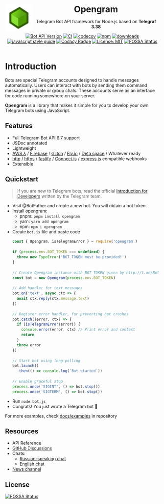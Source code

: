 <header>
<img src="https://raw.githubusercontent.com/OpengramJS/opengram/master/docs/media/Logo.svg" alt="logo" height="90" align="left">
<h1 style="display: inline">Opengram</h1>

Telegram Bot API framework for Node.js based on **Telegraf 3.38**

[![Bot API Version][bots-api-image]][bots-api-url] [![CI][ci-image]][ci-url] [![codecov][codecov-image]][codecov-url] [![npm][npm-image]][npm-url] [![downloads][downloads-image]][downloads-url] [![javascript style guide][standard-image]][standard-url] [![Codacy Badge][codacy-image]][codacy-url] [![License: MIT][license-image]][license-url] [![FOSSA Status][fossa-image]][fossa-url]
</header>

# Introduction

Bots are special Telegram accounts designed to handle messages automatically. Users can interact with bots by sending them command messages in private or group chats. These accounts serve as an interface for code running somewhere on your server.

**Opengram** is a library that makes it simple for you to develop your own Telegram bots using JavaScript.

## Features
-   Full Telegram Bot API 6.7 support
-   JSDoc annotated
-   Lightweight
-   [AWS λ](https://aws.amazon.com/en/lambda/) / [Firebase](https://firebase.google.com/) / [Glitch](https://glitch.com/) / [Fly.io](https://fly.io/) / [Deta space](https://deta.space/) / Whatever ready
-   [http](https://nodejs.org/api/http.html) / [https](https://nodejs.org/api/https.html) / [fastify](https://www.fastify.io/) / [Connect.js](https://github.com/senchalabs/connect) / [express.js](https://expressjs.com/) compatible webhooks
-   Extensible

## Quickstart

> If you are new to Telegram bots, read the official [Introduction for Developers](https://core.telegram.org/bots) written by the Telegram team.

-   Visit @BotFather and create a new bot. You will obtain a bot token.
-   Install opengram:
    -   pnpm: `pnpm install opengram`
    -   yarn: `yarn add opengram`
    -   npm: `npm i opengram`
-   Create `bot.js` file and paste code
    ```js
    const { Opengram, isTelegramError } = require('opengram')
    
    if (process.env.BOT_TOKEN === undefined) {
      throw new TypeError('BOT_TOKEN must be provided!')
    }
    
    // Create Opengram instance with BOT TOKEN given by http://t.me/BotFather
    const bot = new Opengram(process.env.BOT_TOKEN)
    
    // Add handler for text messages
    bot.on('text', async ctx => {
      await ctx.reply(ctx.message.text)
    })
    
    // Register error handler, for preventing bot crashes
    bot.catch((error, ctx) => {
      if (isTelegramError(error)) {
        console.error(error, ctx) // Print error and context
        return
      }
      throw error
    })
    
    // Start bot using long-polling
    bot.launch()
      .then(() => console.log(`Bot started`))
    
    // Enable graceful stop
    process.once('SIGINT', () => bot.stop())
    process.once('SIGTERM', () => bot.stop())
    ```
-   Run `node bot.js`
-   Congrats! You just wrote a Telegram bot 🥳

For more examples, check [docs/examples](https://github.com/OpengramJS/opengram/tree/master/docs/examples) in repository

## Resources
-   API Reference
-   [GitHub Discussions](https://github.com/opengramjs/opengram/discussions)
-   Chats:
    -   [Russian-speaking chat](https://t.me/opengramjs)
    -   [English chat](https://t.me/opengram_en)
-   [News channel](https://t.me/opengram_news)

## License
[![FOSSA Status](https://app.fossa.com/api/projects/git%2Bgithub.com%2FOpengramJS%2Fopengram.svg?type=large)](https://app.fossa.com/projects/git%2Bgithub.com%2FOpengramJS%2Fopengram?ref=badge_large)

[codecov-image]: https://codecov.io/gh/OpengramJS/opengram/branch/master/graph/badge.svg?token=8HJ46DCTSC
[codecov-url]: https://codecov.io/gh/OpengramJS/opengram
[license-image]: https://img.shields.io/badge/License-MIT-yellow.svg
[license-url]: https://opensource.org/licenses/MIT
[codacy-image]: https://app.codacy.com/project/badge/Grade/0ba3bf1b270946918b13e2730d190156
[codacy-url]: https://www.codacy.com/gh/OpengramJS/opengram/dashboard?utm_source=github.com&amp;utm_medium=referral&amp;utm_content=OpengramJS/opengram&amp;utm_campaign=Badge_Grade
[bots-api-image]: https://img.shields.io/badge/Bots%20API-v6.7-ff69b4
[bots-api-url]: https://core.telegram.org/bots/api
[ci-image]: https://github.com/OpengramJS/opengram/actions/workflows/ci.yml/badge.svg?branch=master
[ci-url]: https://github.com/OpengramJS/opengram/actions/workflows/actions/workflows/ci.yml
[npm-image]: https://img.shields.io/npm/v/opengram.svg
[npm-url]: https://npmjs.org/package/opengram
[downloads-image]: https://img.shields.io/npm/dm/opengram.svg
[downloads-url]: https://npmjs.org/package/opengram
[standard-image]: https://img.shields.io/badge/code_style-standard-brightgreen.svg
[standard-url]: https://standardjs.com
[fossa-image]: https://app.fossa.com/api/projects/git%2Bgithub.com%2FOpengramJS%2Fopengram.svg?type=shield
[fossa-url]: https://app.fossa.com/projects/git%2Bgithub.com%2FOpengramJS%2Fopengram?ref=badge_shield
